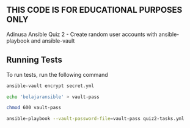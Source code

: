 ## THIS CODE IS FOR EDUCATIONAL PURPOSES ONLY

Adinusa Ansible Quiz 2 - Create random user accounts with ansible-playbook and ansible-vault

## Running Tests

To run tests, run the following command

```bash
ansible-vault encrypt secret.yml
  ```
```bash
echo 'belajaransible' > vault-pass  
```
  ```bash
chmod 600 vault-pass
  ```
  ```bash
ansible-playbook --vault-password-file=vault-pass quiz2-tasks.yml
  ```
